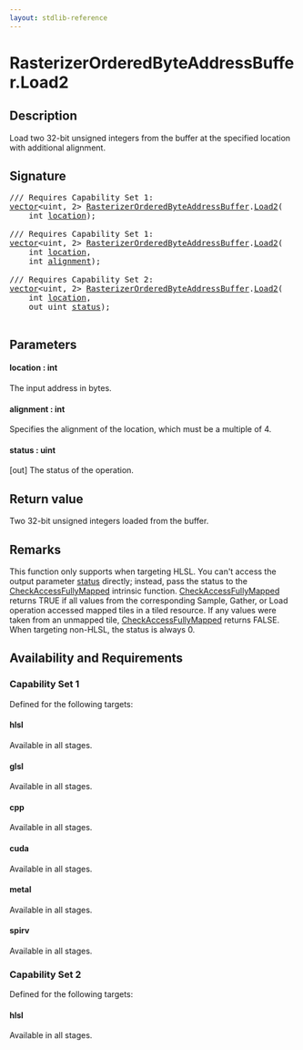 ```yaml
---
layout: stdlib-reference
---
```


# RasterizerOrderedByteAddressBuffer\.Load2

## Description

Load two 32-bit unsigned integers from the buffer at the specified location
with additional alignment.



## Signature 

<pre>
/// Requires Capability Set 1:
<a href="../vector/index.html" class="code_type">vector</a>&lt;<span class="code_keyword">uint</span>, 2&gt; <a href="index.html" class="code_type">RasterizerOrderedByteAddressBuffer</a>.<a href="load2-0.html">Load2</a>(
    <span class="code_keyword">int</span> <a href="load2-0.html#decl-location" class="code_param">location</a>);

/// Requires Capability Set 1:
<a href="../vector/index.html" class="code_type">vector</a>&lt;<span class="code_keyword">uint</span>, 2&gt; <a href="index.html" class="code_type">RasterizerOrderedByteAddressBuffer</a>.<a href="load2-0.html">Load2</a>(
    <span class="code_keyword">int</span> <a href="load2-0.html#decl-location" class="code_param">location</a>,
    <span class="code_keyword">int</span> <a href="load2-0.html#decl-alignment" class="code_param">alignment</a>);

/// Requires Capability Set 2:
<a href="../vector/index.html" class="code_type">vector</a>&lt;<span class="code_keyword">uint</span>, 2&gt; <a href="index.html" class="code_type">RasterizerOrderedByteAddressBuffer</a>.<a href="load2-0.html">Load2</a>(
    <span class="code_keyword">int</span> <a href="load2-0.html#decl-location" class="code_param">location</a>,
    <span class="code_keyword">out</span> <span class="code_keyword">uint</span> <a href="load2-0.html#decl-status" class="code_param">status</a>);

</pre>

## Parameters

####  <a id="decl-location"></a>location  : int
The input address in bytes.

####  <a id="decl-alignment"></a>alignment  : int
Specifies the alignment of the location, which must be a multiple of 4.

####  <a id="decl-status"></a>status  : uint
\[out\] The status of the operation.


## Return value
Two 32-bit unsigned integers loaded from the buffer.


## Remarks

This function only supports when targeting HLSL.
You can't access the output parameter <span class='code'><a href="load2-0.html#decl-status" class="code_param">status</a></span> directly; instead,
pass the status to the <span class='code'><a href="../../global-decls/checkaccessfullymapped-05bg.html">CheckAccessFullyMapped</a></span> intrinsic function.
<span class='code'><a href="../../global-decls/checkaccessfullymapped-05bg.html">CheckAccessFullyMapped</a></span> returns TRUE if all values from the corresponding Sample,
Gather, or Load operation accessed mapped tiles in a tiled resource.
If any values were taken from an unmapped tile, <span class='code'><a href="../../global-decls/checkaccessfullymapped-05bg.html">CheckAccessFullyMapped</a></span> returns FALSE.
When targeting non-HLSL, the status is always 0.


## Availability and Requirements

### Capability Set 1

Defined for the following targets:

#### hlsl
Available in all stages.

#### glsl
Available in all stages.

#### cpp
Available in all stages.

#### cuda
Available in all stages.

#### metal
Available in all stages.

#### spirv
Available in all stages.


### Capability Set 2

Defined for the following targets:

#### hlsl
Available in all stages.



